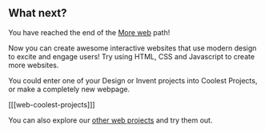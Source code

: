 ## What next?

You have reached the end of the [More web](https://projects.raspberrypi.org/en/pathways/more-web) path!

Now you can create awesome interactive websites that use modern design to excite and engage users! Try using HTML, CSS and Javascript to create more websites.

You could enter one of your Design or Invent projects into Coolest Projects, or make a completely new webpage.

[[[web-coolest-projects]]]

You can also explore our [other web projects](https://projects.raspberrypi.org/en/projects?software%5B%5D=html-css-javascript) and try them out.